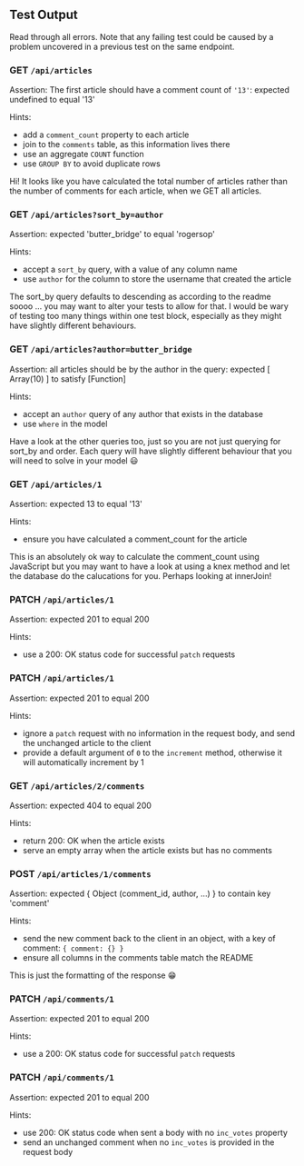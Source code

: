 ## Test Output

Read through all errors. Note that any failing test could be caused by a problem uncovered in a previous test on the same endpoint.

### GET `/api/articles`

Assertion: The first article should have a comment count of `'13'`: expected undefined to equal '13'

Hints:

- add a `comment_count` property to each article
- join to the `comments` table, as this information lives there
- use an aggregate `COUNT` function
- use `GROUP BY` to avoid duplicate rows

Hi! It looks like you have calculated the total number of articles rather than the number of comments for each article, when we GET all articles.

### GET `/api/articles?sort_by=author`

Assertion: expected 'butter_bridge' to equal 'rogersop'

Hints:

- accept a `sort_by` query, with a value of any column name
- use `author` for the column to store the username that created the article

The sort_by query defaults to descending as according to the readme soooo ... you may want to alter your tests to allow for that. I would be wary of testing too many things within one test block, especially as they might have slightly different behaviours.

### GET `/api/articles?author=butter_bridge`

Assertion: all articles should be by the author in the query: expected [ Array(10) ] to satisfy [Function]

Hints:

- accept an `author` query of any author that exists in the database
- use `where` in the model

Have a look at the other queries too, just so you are not just querying for sort_by and order. Each query will have slightly different behaviour that you will need to solve in your model 😃

### GET `/api/articles/1`

Assertion: expected 13 to equal '13'

Hints:

- ensure you have calculated a comment_count for the article

This is an absolutely ok way to calculate the comment_count using JavaScript but you may want to have a look at using a knex method and let the database do the calucations for you. Perhaps looking at innerJoin!

### PATCH `/api/articles/1`

Assertion: expected 201 to equal 200

Hints:

- use a 200: OK status code for successful `patch` requests

### PATCH `/api/articles/1`

Assertion: expected 201 to equal 200

Hints:

- ignore a `patch` request with no information in the request body, and send the unchanged article to the client
- provide a default argument of `0` to the `increment` method, otherwise it will automatically increment by 1

### GET `/api/articles/2/comments`

Assertion: expected 404 to equal 200

Hints:

- return 200: OK when the article exists
- serve an empty array when the article exists but has no comments

### POST `/api/articles/1/comments`

Assertion: expected { Object (comment_id, author, ...) } to contain key 'comment'

Hints:

- send the new comment back to the client in an object, with a key of comment: `{ comment: {} }`
- ensure all columns in the comments table match the README

This is just the formatting of the response 😁

### PATCH `/api/comments/1`

Assertion: expected 201 to equal 200

Hints:

- use a 200: OK status code for successful `patch` requests

### PATCH `/api/comments/1`

Assertion: expected 201 to equal 200

Hints:

- use 200: OK status code when sent a body with no `inc_votes` property
- send an unchanged comment when no `inc_votes` is provided in the request body
